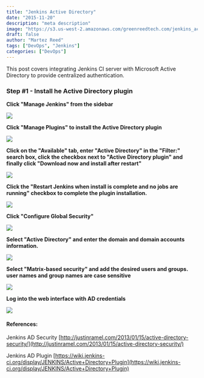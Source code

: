 ```yaml
---
title: "Jenkins Active Directory"
date: "2015-11-20"
description: "meta description"
image: "https://s3.us-west-2.amazonaws.com/greenreedtech.com/jenkins_active_directory/Jenkins_AD_Cover.png"
draft: false
author: "Martez Reed"
tags: ["DevOps", "Jenkins"]
categories: ["DevOps"]
---
```


This post covers integrating Jenkins CI server with Microsoft Active Directory to provide centralized authentication.

### Step #1 - Install he Active Directory plugin

**Click "Manage Jenkins" from the sidebar**

![](https://s3.us-west-2.amazonaws.com/greenreedtech.com/jce_folders/Jenkins_AD_1.png)

**Click "Manage Plugins" to install the Active Directory plugin**

![](https://s3.us-west-2.amazonaws.com/greenreedtech.com/jce_folders/Jenkins_AD_2.png)

**Click on the "Available" tab, enter "Active Directory" in the "Filter:" search box, click the checkbox next to "Active Directory plugin" and finally click "Download now and install after restart"**

![](https://s3.us-west-2.amazonaws.com/greenreedtech.com/jenkins_active_directory/Jenkins_AD_3-1.png)

**Click the "Restart Jenkins when install is complete and no jobs are running" checkbox to complete the plugin installation.**

![](https://s3.us-west-2.amazonaws.com/greenreedtech.com/jenkins_active_directory/Jenkins_AD_6-1.png)

**Click "Configure Global Security"**

![](https://s3.us-west-2.amazonaws.com/greenreedtech.com/jenkins_active_directory/Jenkins_AD_4.png)

**Select "Active Directory" and enter the domain and domain accounts information.**

![](https://s3.us-west-2.amazonaws.com/greenreedtech.com/jenkins_active_directory//Jenkins_AD_7.png)

**Select "Matrix-based security" and add the desired users and groups. **user names and group names are case sensitive****

![](https://s3.us-west-2.amazonaws.com/greenreedtech.com/jenkins_active_directory/Jenkins_AD_8-4.png)

**Log into the web interface with AD credentials**

![](https://s3.us-west-2.amazonaws.com/greenreedtech.com/jenkins_active_directory/Jenkins_AD_9.png)

#### References:

Jenkins AD Security
[http://justinramel.com/2013/01/15/active-directory-security/](http://justinramel.com/2013/01/15/active-directory-security/)

Jenkins AD Plugin
[https://wiki.jenkins-ci.org/display/JENKINS/Active+Directory+Plugin](https://wiki.jenkins-ci.org/display/JENKINS/Active+Directory+Plugin)

